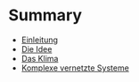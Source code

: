 # Summary

* [Einleitung](README.md)
* [Die Idee](chapter1.md)
* [Das Klima](das_klima.md)
* [Komplexe vernetzte Systeme](komplexe_vernetzte_systeme.md)


